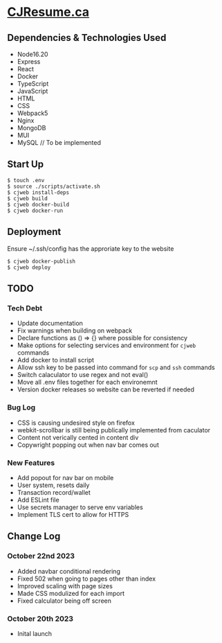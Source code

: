 # [CJResume.ca](http://www.cjresume.ca)

## Dependencies & Technologies Used
- Node16.20
- Express
- React
- Docker
- TypeScript
- JavaScript
- HTML
- CSS
- Webpack5
- Nginx
- MongoDB
- MUI
- MySQL // To be implemented

## Start Up
```
$ touch .env
$ source ./scripts/activate.sh
$ cjweb install-deps
$ cjweb build
$ cjweb docker-build
$ cjweb docker-run
```

## Deployment
Ensure ~/.ssh/config has the approriate key to the website
```
$ cjweb docker-publish
$ cjweb deploy
```

## TODO

### Tech Debt
- Update documentation
- Fix warnings when building on webpack
- Declare functions as () => {} where possible for consistency 
- Make options for selecting services and environment for `cjweb` commands
- Add docker to install script
- Allow ssh key to be passed into command for `scp` and `ssh` commands
- Switch calaculator to use regex and not eval()
- Move all .env files together for each environemnt
- Version docker releases so website can be reverted if needed

### Bug Log
- CSS is causing undesired style on firefox
- webkit-scrollbar is still being publically implemented from caculator 
- Content not verically cented in content div
- Copywright popping out when nav bar comes out

### New Features
- Add popout for nav bar on mobile
- User system, resets daily
- Transaction record/wallet
- Add ESLint file
- Use secrets manager to serve env variables
- Implement TLS cert to allow for HTTPS

## Change Log

### October 22nd 2023
- Added navbar conditional rendering
- Fixed 502 when going to pages other than index
- Improved scaling with page sizes
- Made CSS modulized for each import
- Fixed calculator being off screen

### October 20th 2023
- Inital launch
